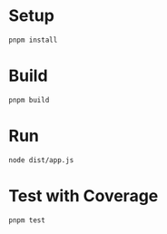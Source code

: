 
# Setup
`pnpm install`

# Build
`pnpm build`

# Run
`node dist/app.js`

# Test with Coverage
`pnpm test`

